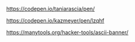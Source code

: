 https://codepen.io/taniarascia/pen/

https://codepen.io/kazmeyer/pen/lzqhf

https://manytools.org/hacker-tools/ascii-banner/

